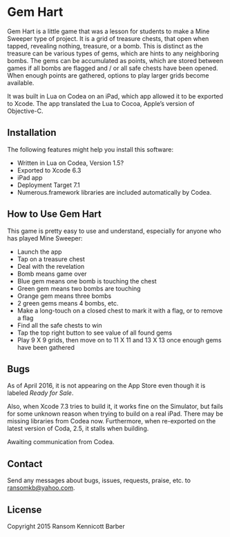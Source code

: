 # Gem Hart
Gem Hart is a little game that was a lesson for students to make a Mine Sweeper type of project. It is a grid of treasure chests, that open when tapped, revealing nothing, treasure, or a bomb. This is distinct as the treasure can be various types of gems, which are hints to any neighboring bombs. The gems can be accumulated as points, which are stored between games if all bombs are flagged and / or all safe chests have been opened. When enough points are gathered, options to play larger grids become available.

It was built in Lua on Codea on an iPad, which app allowed it to be exported to Xcode. The app translated the Lua to Cocoa, Apple’s version of Objective-C.

## Installation
The following features might help you install this software:
- Written in Lua on Codea, Version 1.5?
- Exported to Xcode 6.3
- iPad app
- Deployment Target 7.1
- Numerous.framework libraries are included automatically by Codea.

## How to Use Gem Hart
This game is pretty easy to use and understand, especially for anyone who has played Mine Sweeper:
- Launch the app
- Tap on a treasure chest
- Deal with the revelation
- Bomb means game over
- Blue gem means one bomb is touching the chest
- Green gem means two bombs are touching
- Orange gem means three bombs
- 2 green gems means 4 bombs, etc.
- Make a long-touch on a closed chest to mark it with a flag, or to remove a flag
- Find all the safe chests to win
- Tap the top right button to see value of all found gems
- Play 9 X 9 grids, then move on to 11 X 11 and 13 X 13 once enough gems have been gathered

## Bugs
As of April 2016, it is not appearing on the App Store even though it is labeled *Ready for Sale*. 

Also, when Xcode 7.3 tries to build it, it works fine on the Simulator, but fails for some unknown reason when trying to build on a real iPad. There may be missing libraries from Codea now. Furthermore, when re-exported on the latest version of Coda, 2.5, it stalls when building. 

Awaiting communication from Codea.

## Contact 
Send any messages about bugs, issues, requests, praise, etc. to ransomkb@yahoo.com.

## License
Copyright 2015 Ransom Kennicott Barber
